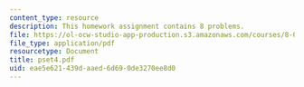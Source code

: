 ```yaml
---
content_type: resource
description: This homework assignment contains 8 problems.
file: https://ol-ocw-studio-app-production.s3.amazonaws.com/courses/8-022-physics-ii-electricity-and-magnetism-fall-2004/eae5e621439daaed6d690de3270ee8d0_pset4.pdf
file_type: application/pdf
resourcetype: Document
title: pset4.pdf
uid: eae5e621-439d-aaed-6d69-0de3270ee8d0
---
```

